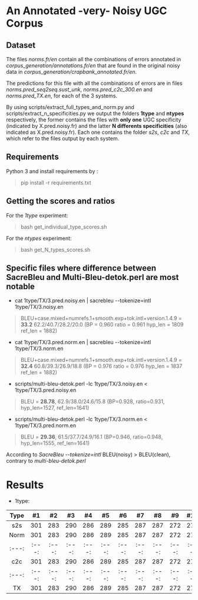 # An Annotated -very- Noisy UGC Corpus

## Dataset

The files *norms.fr/en* contain all the combinations of errors annotated in *corpus_generation/annotations.fr/en* that are found in the original noisy data in *corpus_generation/crapbank_annotated.fr/en*.

The predictions for this file with all the combinations of errors are in files *norms.pred_seq2seq.sust_unk*, *norms.pred_c2c_300.en* and *norms.pred_TX.en*, for each of the 3 systems.

By using scripts/extract_full_types_and_norm.py and scripts/extract_n_specificities.py we output the folders **1type** and **ntypes** respectively, the former contains the files with **only one** UGC specificity (indicated by X.pred.noisy.fr) and the latter **N differents specificities** (also indicated as X.pred.noisy.fr). Each one contains the folder *s2s*, *c2c* and *TX*, which refer to the files output by each system.

## Requirements

Python 3 and install requirements by :
> pip install -r requirements.txt

## Getting the scores and ratios

For the *1type* experiment:

> bash get_individual_type_scores.sh


For the *ntypes* experiment:

> bash get_N_types_scores.sh


## Specific files where difference between SacreBleu and Multi-Bleu-detok.perl are most notable

- cat 1type/TX/3.pred.noisy.en | sacrebleu --tokenize=intl 1type/TX/3.noisy.en
> BLEU+case.mixed+numrefs.1+smooth.exp+tok.intl+version.1.4.9 = **33.2** 62.2/40.7/28.2/20.0 (BP = 0.960 ratio = 0.961 hyp_len = 1809 ref_len = 1882)

- cat 1type/TX/3.pred.norm.en | sacrebleu --tokenize=intl 1type/TX/3.norm.en
> BLEU+case.mixed+numrefs.1+smooth.exp+tok.intl+version.1.4.9 = **32.4** 60.8/39.3/26.9/18.8 (BP = 0.976 ratio = 0.976 hyp_len = 1837 ref_len = 1882)


- scripts/multi-bleu-detok.perl -lc 1type/TX/3.noisy.en < 1type/TX/3.pred.noisy.en
> BLEU = **28.78**, 62.9/38.0/24.6/15.8 (BP=0.928, ratio=0.931, hyp_len=1527, ref_len=1641)

- scripts/multi-bleu-detok.perl -lc 1type/TX/3.norm.en < 1type/TX/3.pred.norm.en
> BLEU = **29.36**, 61.5/37.7/24.9/16.1 (BP=0.946, ratio=0.948, hyp_len=1555, ref_len=1641)

According to *SacreBleu --tokenize=intl* BLEU(noisy) > BLEU(clean), contrary to *multi-bleu-detok.perl*

# Results

- 1type:

| Type | #1 | #2 | #3 | #4 | #5 | #6 | #7 | #8 | #9 | #10 | #11 | #12 | #13 |
| :---: | :---: | :---: | :---: | :---: | :---: | :---: | :---: | :---: | :---: | :---: | :---: | :---: | :---: |
| s2s | 301 | 283 | 290 | 286 | 289 | 285 | 287 | 287 | 272 | 276 | 269 | 254 |
| Norm |  301 | 283 | 290 | 286 | 289 | 285 | 287 | 287 | 272 | 276 | 269 | 254 |
| :---: | :---: | :---: | :---: | :---: | :---: | :---: | :---: | :---: | :---: | :---: | :---: | :---: | :---: |
| c2c | 301 | 283 | 290 | 286 | 289 | 285 | 287 | 287 | 272 | 276 | 269 | 254 |
| :---: | :---: | :---: | :---: | :---: | :---: | :---: | :---: | :---: | :---: | :---: | :---: | :---: | :---: |
| TX | 301 | 283 | 290 | 286 | 289 | 285 | 287 | 287 | 272 | 276 | 269 | 254 |
